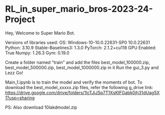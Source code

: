 # RL_in_super_mario_bros-2023-24-Project

Hey, Welcome to Super Mario Bot.

Versions of libraries used: 
OS: Windows-10-10.0.22631-SP0 10.0.22631
Python: 3.10.9
Stable-Baselines3: 1.3.0
PyTorch: 2.1.2+cu118
GPU Enabled: True
Numpy: 1.26.3
Gym: 0.19.0

Create a folder named "train" and add the files best_model_100000.zip, best_model_500000.zip, best_model_1000000.zip in it
Run the gui_3.py and Lezz Go!

Main_1.ipynb is to train the model and verify the moments of bot.
To download the best_model_xxxxx.zip files, refer the following g_drive link:
https://drive.google.com/drive/folders/1lcTJiJSp7T1XsKIFGabk0jh31dUag5X1?usp=sharing

PS: Also download 10lakdmodel.zip
